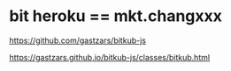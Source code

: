 # bit heroku == mkt.changxxx

https://github.com/gastzars/bitkub-js

https://gastzars.github.io/bitkub-js/classes/bitkub.html
